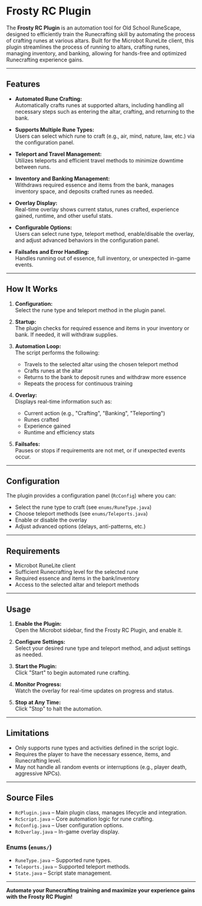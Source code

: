 ﻿# Frosty RC Plugin

The **Frosty RC Plugin** is an automation tool for Old School RuneScape, designed to efficiently train the Runecrafting skill by automating the process of crafting runes at various altars. Built for the Microbot RuneLite client, this plugin streamlines the process of running to altars, crafting runes, managing inventory, and banking, allowing for hands-free and optimized Runecrafting experience gains.

---

## Features

- **Automated Rune Crafting:**  
  Automatically crafts runes at supported altars, including handling all necessary steps such as entering the altar, crafting, and returning to the bank.

- **Supports Multiple Rune Types:**  
  Users can select which rune to craft (e.g., air, mind, nature, law, etc.) via the configuration panel.

- **Teleport and Travel Management:**  
  Utilizes teleports and efficient travel methods to minimize downtime between runs.

- **Inventory and Banking Management:**  
  Withdraws required essence and items from the bank, manages inventory space, and deposits crafted runes as needed.

- **Overlay Display:**  
  Real-time overlay shows current status, runes crafted, experience gained, runtime, and other useful stats.

- **Configurable Options:**  
  Users can select rune type, teleport method, enable/disable the overlay, and adjust advanced behaviors in the configuration panel.

- **Failsafes and Error Handling:**  
  Handles running out of essence, full inventory, or unexpected in-game events.

---

## How It Works

1. **Configuration:**  
   Select the rune type and teleport method in the plugin panel.

2. **Startup:**  
   The plugin checks for required essence and items in your inventory or bank. If needed, it will withdraw supplies.

3. **Automation Loop:**  
   The script performs the following:
    - Travels to the selected altar using the chosen teleport method
    - Crafts runes at the altar
    - Returns to the bank to deposit runes and withdraw more essence
    - Repeats the process for continuous training

4. **Overlay:**  
   Displays real-time information such as:
    - Current action (e.g., "Crafting", "Banking", "Teleporting")
    - Runes crafted
    - Experience gained
    - Runtime and efficiency stats

5. **Failsafes:**  
   Pauses or stops if requirements are not met, or if unexpected events occur.

---

## Configuration

The plugin provides a configuration panel (`RcConfig`) where you can:

- Select the rune type to craft (see `enums/RuneType.java`)
- Choose teleport methods (see `enums/Teleports.java`)
- Enable or disable the overlay
- Adjust advanced options (delays, anti-patterns, etc.)

---

## Requirements

- Microbot RuneLite client
- Sufficient Runecrafting level for the selected rune
- Required essence and items in the bank/inventory
- Access to the selected altar and teleport methods

---

## Usage

1. **Enable the Plugin:**  
   Open the Microbot sidebar, find the Frosty RC Plugin, and enable it.

2. **Configure Settings:**  
   Select your desired rune type and teleport method, and adjust settings as needed.

3. **Start the Plugin:**  
   Click "Start" to begin automated rune crafting.

4. **Monitor Progress:**  
   Watch the overlay for real-time updates on progress and status.

5. **Stop at Any Time:**  
   Click "Stop" to halt the automation.

---

## Limitations

- Only supports rune types and activities defined in the script logic.
- Requires the player to have the necessary essence, items, and Runecrafting level.
- May not handle all random events or interruptions (e.g., player death, aggressive NPCs).

---

## Source Files

- `RcPlugin.java` – Main plugin class, manages lifecycle and integration.
- `RcScript.java` – Core automation logic for rune crafting.
- `RcConfig.java` – User configuration options.
- `RcOverlay.java` – In-game overlay display.

### Enums (`enums/`)
- `RuneType.java` – Supported rune types.
- `Teleports.java` – Supported teleport methods.
- `State.java` – Script state management.

---

**Automate your Runecrafting training and maximize your experience gains with the Frosty RC Plugin!**
